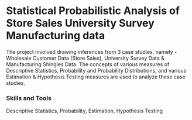 # Statistical Probabilistic Analysis of Store Sales University Survey Manufacturing data

The project involved drawing inferences from 3 case studies, namely - Wholesale Customer Data (Store Sales), University Survey Data & Manufacturing Shingles Data. The concepts of various measures of Descriptive Statistics, Probability and Probability Distributions, and various Estimation & Hypothesis Testing measures are used to analyze these case studies.

### Skills and Tools

Descriptive Statistics, Probability, Estimation, Hypothesis Testing
